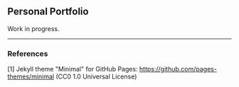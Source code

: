 ## Personal Portfolio

Work in progress.

___

### References

[1] Jekyll theme "Minimal" for GitHub Pages: https://github.com/pages-themes/minimal (CC0 1.0 Universal License)
